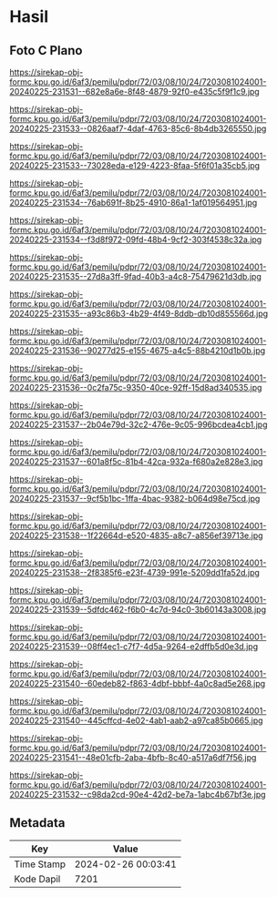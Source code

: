 # Hasil

## Foto C Plano

https://sirekap-obj-formc.kpu.go.id/6af3/pemilu/pdpr/72/03/08/10/24/7203081024001-20240225-231531--682e8a6e-8f48-4879-92f0-e435c5f9f1c9.jpg

https://sirekap-obj-formc.kpu.go.id/6af3/pemilu/pdpr/72/03/08/10/24/7203081024001-20240225-231533--0826aaf7-4daf-4763-85c6-8b4db3265550.jpg

https://sirekap-obj-formc.kpu.go.id/6af3/pemilu/pdpr/72/03/08/10/24/7203081024001-20240225-231533--73028eda-e129-4223-8faa-5f6f01a35cb5.jpg

https://sirekap-obj-formc.kpu.go.id/6af3/pemilu/pdpr/72/03/08/10/24/7203081024001-20240225-231534--76ab691f-8b25-4910-86a1-1af019564951.jpg

https://sirekap-obj-formc.kpu.go.id/6af3/pemilu/pdpr/72/03/08/10/24/7203081024001-20240225-231534--f3d8f972-09fd-48b4-9cf2-303f4538c32a.jpg

https://sirekap-obj-formc.kpu.go.id/6af3/pemilu/pdpr/72/03/08/10/24/7203081024001-20240225-231535--27d8a3ff-9fad-40b3-a4c8-75479621d3db.jpg

https://sirekap-obj-formc.kpu.go.id/6af3/pemilu/pdpr/72/03/08/10/24/7203081024001-20240225-231535--a93c86b3-4b29-4f49-8ddb-db10d855566d.jpg

https://sirekap-obj-formc.kpu.go.id/6af3/pemilu/pdpr/72/03/08/10/24/7203081024001-20240225-231536--90277d25-e155-4675-a4c5-88b4210d1b0b.jpg

https://sirekap-obj-formc.kpu.go.id/6af3/pemilu/pdpr/72/03/08/10/24/7203081024001-20240225-231536--0c2fa75c-9350-40ce-92ff-15d8ad340535.jpg

https://sirekap-obj-formc.kpu.go.id/6af3/pemilu/pdpr/72/03/08/10/24/7203081024001-20240225-231537--2b04e79d-32c2-476e-9c05-996bcdea4cb1.jpg

https://sirekap-obj-formc.kpu.go.id/6af3/pemilu/pdpr/72/03/08/10/24/7203081024001-20240225-231537--601a8f5c-81b4-42ca-932a-f680a2e828e3.jpg

https://sirekap-obj-formc.kpu.go.id/6af3/pemilu/pdpr/72/03/08/10/24/7203081024001-20240225-231537--9cf5b1bc-1ffa-4bac-9382-b064d98e75cd.jpg

https://sirekap-obj-formc.kpu.go.id/6af3/pemilu/pdpr/72/03/08/10/24/7203081024001-20240225-231538--1f22664d-e520-4835-a8c7-a856ef39713e.jpg

https://sirekap-obj-formc.kpu.go.id/6af3/pemilu/pdpr/72/03/08/10/24/7203081024001-20240225-231538--2f8385f6-e23f-4739-991e-5209dd1fa52d.jpg

https://sirekap-obj-formc.kpu.go.id/6af3/pemilu/pdpr/72/03/08/10/24/7203081024001-20240225-231539--5dfdc462-f6b0-4c7d-94c0-3b60143a3008.jpg

https://sirekap-obj-formc.kpu.go.id/6af3/pemilu/pdpr/72/03/08/10/24/7203081024001-20240225-231539--08ff4ec1-c7f7-4d5a-9264-e2dffb5d0e3d.jpg

https://sirekap-obj-formc.kpu.go.id/6af3/pemilu/pdpr/72/03/08/10/24/7203081024001-20240225-231540--60edeb82-f863-4dbf-bbbf-4a0c8ad5e268.jpg

https://sirekap-obj-formc.kpu.go.id/6af3/pemilu/pdpr/72/03/08/10/24/7203081024001-20240225-231540--445cffcd-4e02-4ab1-aab2-a97ca85b0665.jpg

https://sirekap-obj-formc.kpu.go.id/6af3/pemilu/pdpr/72/03/08/10/24/7203081024001-20240225-231541--48e01cfb-2aba-4bfb-8c40-a517a6df7f56.jpg

https://sirekap-obj-formc.kpu.go.id/6af3/pemilu/pdpr/72/03/08/10/24/7203081024001-20240225-231532--c98da2cd-90e4-42d2-be7a-1abc4b67bf3e.jpg


## Metadata

| Key        | Value               |
| ---------- | ------------------- |
| Time Stamp | 2024-02-26 00:03:41 |
| Kode Dapil | 7201                |



